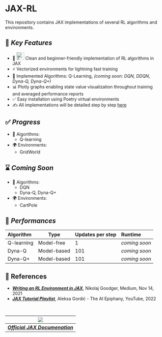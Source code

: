 # **JAX-RL**

This repository contains JAX implementations of several RL algorithms and environments.

## 🌟 ***Key Features***

* 🐍 <img src='https://upload.wikimedia.org/wikipedia/commons/8/86/Google_JAX_logo.svg'
  alt="Environment" width="25" /> Clean and beginner-friendly implementation of RL algorithms in JAX
* ⚡ Vectorized environments for lightning fast training
* 🤖 Implemented Algorithms: Q-Learning, *(coming soon: DQN, DDQN, Dyna-Q, Dyna-Q+)*
* 📊 Plotly graphs enabling state value visualization throughout training and averaged performance reports
* ✅ Easy installation using Poetry virtual environments
* ✍️ All implementations will be detailed step by step [here](https://machine-learning-blog.vercel.app)

## ✅ ***Progress***

* 🤖 Algorithms:
  * Q-learning
* 🌍 Environments:
  * GridWorld

## ⌛ ***Coming Soon***

* 🤖 Algorithms:
  * DQN
  * Dyna-Q, Dyna-Q+
* 🌍 Environments:
  * CartPole

## 🚀 ***Performances***

| Algorithm  | Type        | Updates per step     | Runtime  |
|:---------- | ----------- | -------------------- |:---------------------------------- |
| Q-learning | Model-free  | 1                    | *coming soon*                      |
| Dyna-Q     | Model-based | 101                  | *coming soon*                      |
| Dyna-Q+    | Model-based | 101                  | *coming soon*                      |

## 📝 References

* [***Writing an RL Environment in JAX***](https://medium.com/@ngoodger_7766/writing-an-rl-environment-in-jax-9f74338898ba), Nikolaj Goodger, Medium, Nov 14, 2021
* [***JAX Tutorial Playlist***](https://www.youtube.com/watch?v=SstuvS-tVc0&list=PLBoQnSflObckOARbMK9Lt98Id0AKcZurq), Aleksa Gordić - The AI Epiphany, YouTube, 2022

<br/>

| ![](https://upload.wikimedia.org/wikipedia/commons/8/86/Google_JAX_logo.svg) |
|:--:|
| [***Official JAX Documenation***](https://jax.readthedocs.io/en/latest/index.html) |
